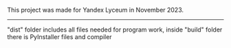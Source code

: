 This project was made for Yandex Lyceum in November 2023.

**********

"dist" folder includes all files needed for program work, inside "build" folder there is PyInstaller files and compiler
